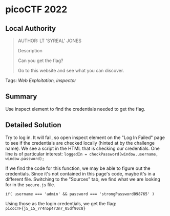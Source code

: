 # picoCTF 2022
## Local Authority

> AUTHOR: LT 'SYREAL' JONES
>
> Description
>
> Can you get the flag?
>
> Go to this website and see what you can discover.

Tags: *Web Exploitation, inspector*

## Summary

Use inspect element to find the credentials needed to get the flag.

## Detailed Solution

Try to log in. It will fail, so open inspect element on the "Log In Failed" page to see if the credentials are checked locally (hinted at by the challenge name). We see a script in the HTML that is checking our credentials. One line is of particular interest: `loggedIn = checkPassword(window.username, window.password);`

If we find the code for this function, we may be able to figure out the credentials. Since it's not contained in this page's code, maybe it's in a different file. Switching to the "Sources" tab, we find what we are looking for in the `secure.js` file.

`if( username === 'admin' && password === 'strongPassword098765' )`

Using those as the login credentials, we get the flag: `picoCTF{j5_15_7r4n5p4r3n7_05df90c8}`
